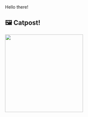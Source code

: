 Hello there!



## 🖼️ Catpost!

<sub>
    <img src="https://cdn2.thecatapi.com/images/a2f.jpg" height="256">
</sub>

